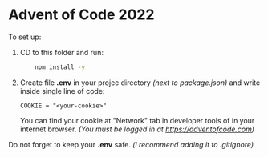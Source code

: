 # Advent of Code 2022

To set up:
1. CD to this folder and run:
    ```sh 
        npm install -y
    ```
2. Create file **.env** in your projec directory *(next to package.json)* and write inside single line of code:

    ```COOKIE = "<your-cookie>"```
   
    You can find your cookie at "Network" tab in developer tools of in your internet browser. 
*(You must be logged in at https://adventofcode.com)*

Do not forget to keep your  **.env** safe. *(i recommend adding it to .gitignore)*